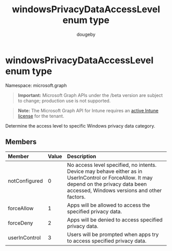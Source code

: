 ﻿---
title: "windowsPrivacyDataAccessLevel enum type"
description: "Determine the access level to specific Windows privacy data category."
author: "dougeby"
localization_priority: Normal
ms.prod: "intune"
doc_type: enumPageType
---

# windowsPrivacyDataAccessLevel enum type

Namespace: microsoft.graph

> **Important:** Microsoft Graph APIs under the /beta version are subject to change; production use is not supported.

> **Note:** The Microsoft Graph API for Intune requires an [active Intune license](https://go.microsoft.com/fwlink/?linkid=839381) for the tenant.

Determine the access level to specific Windows privacy data category.

## Members

| Member        | Value | Description                                                                                                                                                                             |
| :------------ | :---- | :-------------------------------------------------------------------------------------------------------------------------------------------------------------------------------------- |
| notConfigured | 0     | No access level specified, no intents. Device may behave either as in UserInControl or ForceAllow. It may depend on the privacy data been accessed, Windows versions and other factors. |
| forceAllow    | 1     | Apps will be allowed to access the specified privacy data.                                                                                                                              |
| forceDeny     | 2     | Apps will be denied to access specified privacy data.                                                                                                                                   |
| userInControl | 3     | Users will be prompted when apps try to access specified privacy data.                                                                                                                  |

